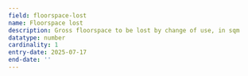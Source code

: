 ```yaml
---
field: floorspace-lost
name: Floorspace lost
description: Gross floorspace to be lost by change of use, in sqm
datatype: number
cardinality: 1
entry-date: 2025-07-17
end-date: ''
---
```

